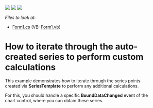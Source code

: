 <!-- default badges list -->
![](https://img.shields.io/endpoint?url=https://codecentral.devexpress.com/api/v1/VersionRange/128575090/18.1.2%2B)
[![](https://img.shields.io/badge/Open_in_DevExpress_Support_Center-FF7200?style=flat-square&logo=DevExpress&logoColor=white)](https://supportcenter.devexpress.com/ticket/details/E1924)
[![](https://img.shields.io/badge/📖_How_to_use_DevExpress_Examples-e9f6fc?style=flat-square)](https://docs.devexpress.com/GeneralInformation/403183)
<!-- default badges end -->
<!-- default file list -->
*Files to look at*:

* [Form1.cs](./CS/SeriesTemplateSample/Form1.cs) (VB: [Form1.vb](./VB/SeriesTemplateSample/Form1.vb))
<!-- default file list end -->
# How to iterate through the auto-created series to perform custom calculations


<p>This example demonstrates how to iterate through the series points created via <strong>SeriesTemplate</strong> to perform any additional calculations.</p>
<p>For this, you should handle a specific <strong>BoundDataChanged</strong> event of the chart control, where you can obtain these series.</p>

<br/>


